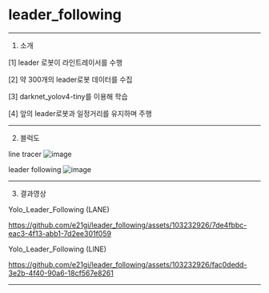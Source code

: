 # leader_following
---
1. 소개

[1] leader 로봇이 라인트레이서를 수행

[2] 약 300개의 leader로봇 데이터를 수집

[3] darknet_yolov4-tiny를 이용해 학습

[4] 앞의 leader로봇과 일정거리를 유지하며 주행

---
2. 블럭도
 
line tracer
![image](https://github.com/e21gi/leader_following/assets/103232926/edb35b46-b940-4077-8da1-2cf1b1361977)

leader following 
![image](https://github.com/e21gi/leader_following/assets/103232926/824264db-ad68-485b-bee2-364f9fe3551e)


---
3. 결과영상

Yolo_Leader_Following (LANE)

https://github.com/e21gi/leader_following/assets/103232926/7de4fbbc-eac3-4f13-abb1-7d2ee301f059

Yolo_Leader_Following (LINE)

https://github.com/e21gi/leader_following/assets/103232926/fac0dedd-3e2b-4f40-90a6-18cf567e8261



---
